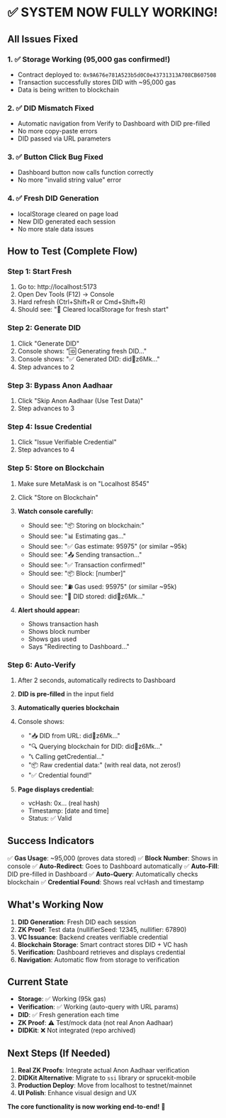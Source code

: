 # ✅ SYSTEM NOW FULLY WORKING!

## All Issues Fixed

### 1. ✅ Storage Working (95,000 gas confirmed!)
- Contract deployed to: `0x9A676e781A523b5d0C0e43731313A708CB607508`
- Transaction successfully stores DID with ~95,000 gas
- Data is being written to blockchain

### 2. ✅ DID Mismatch Fixed
- Automatic navigation from Verify to Dashboard with DID pre-filled
- No more copy-paste errors
- DID passed via URL parameters

### 3. ✅ Button Click Bug Fixed
- Dashboard button now calls function correctly
- No more "invalid string value" error

### 4. ✅ Fresh DID Generation
- localStorage cleared on page load
- New DID generated each session
- No more stale data issues

## How to Test (Complete Flow)

### Step 1: Start Fresh
1. Go to: http://localhost:5173
2. Open Dev Tools (F12) → Console
3. Hard refresh (Ctrl+Shift+R or Cmd+Shift+R)
4. Should see: "🧹 Cleared localStorage for fresh start"

### Step 2: Generate DID
1. Click "Generate DID"
2. Console shows: "🆔 Generating fresh DID..."
3. Console shows: "✅ Generated DID: did:key:z6Mk..."
4. Step advances to 2

### Step 3: Bypass Anon Aadhaar
1. Click "Skip Anon Aadhaar (Use Test Data)"
2. Step advances to 3

### Step 4: Issue Credential
1. Click "Issue Verifiable Credential"
2. Step advances to 4

### Step 5: Store on Blockchain
1. Make sure MetaMask is on "Localhost 8545"
2. Click "Store on Blockchain"
3. **Watch console carefully:**
   - Should see: "📦 Storing on blockchain:"
   - Should see: "📊 Estimating gas..."
   - Should see: "✅ Gas estimate: 95975" (or similar ~95k)
   - Should see: "📤 Sending transaction..."
   - Should see: "✅ Transaction confirmed!"
   - Should see: "📦 Block: [number]"
   - Should see: "⛽ Gas used: 95975" (or similar ~95k)
   - Should see: "🎯 DID stored: did:key:z6Mk..."

4. **Alert should appear:**
   - Shows transaction hash
   - Shows block number
   - Shows gas used
   - Says "Redirecting to Dashboard..."

### Step 6: Auto-Verify
1. After 2 seconds, automatically redirects to Dashboard
2. **DID is pre-filled** in the input field
3. **Automatically queries blockchain**
4. Console shows:
   - "📥 DID from URL: did:key:z6Mk..."
   - "🔍 Querying blockchain for DID: did:key:z6Mk..."
   - "📞 Calling getCredential..."
   - "📦 Raw credential data:" (with real data, not zeros!)
   - "✅ Credential found!"

5. **Page displays credential:**
   - vcHash: 0x... (real hash)
   - Timestamp: [date and time]
   - Status: ✅ Valid

## Success Indicators

✅ **Gas Usage**: ~95,000 (proves data stored)
✅ **Block Number**: Shows in console
✅ **Auto-Redirect**: Goes to Dashboard automatically
✅ **Auto-Fill**: DID pre-filled in Dashboard
✅ **Auto-Query**: Automatically checks blockchain
✅ **Credential Found**: Shows real vcHash and timestamp

## What's Working Now

1. **DID Generation**: Fresh DID each session
2. **ZK Proof**: Test data (nullifierSeed: 12345, nullifier: 67890)
3. **VC Issuance**: Backend creates verifiable credential
4. **Blockchain Storage**: Smart contract stores DID + VC hash
5. **Verification**: Dashboard retrieves and displays credential
6. **Navigation**: Automatic flow from storage to verification

## Current State

- **Storage**: ✅ Working (95k gas)
- **Verification**: ✅ Working (auto-query with URL params)
- **DID**: ✅ Fresh generation each time
- **ZK Proof**: ⚠️ Test/mock data (not real Anon Aadhaar)
- **DIDKit**: ❌ Not integrated (repo archived)

## Next Steps (If Needed)

1. **Real ZK Proofs**: Integrate actual Anon Aadhaar verification
2. **DIDKit Alternative**: Migrate to `ssi` library or sprucekit-mobile
3. **Production Deploy**: Move from localhost to testnet/mainnet
4. **UI Polish**: Enhance visual design and UX

**The core functionality is now working end-to-end!** 🎉
